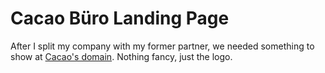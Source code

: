 # Cacao Büro Landing Page

After I split my company with my former partner, we needed something to show at [Cacao's domain](http://www.cacaoburo.com). Nothing fancy, just the logo.
